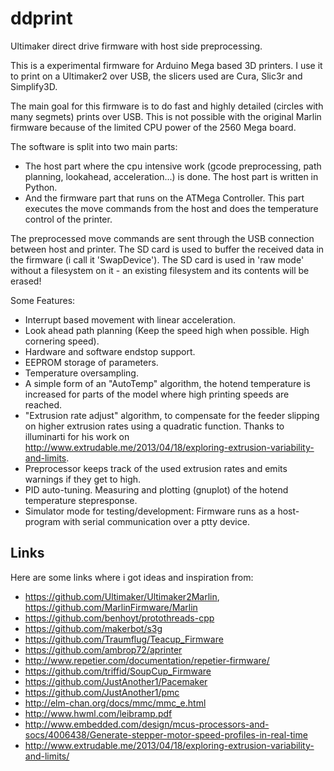 ddprint
=======


Ultimaker direct drive firmware with host side preprocessing.

This is a experimental firmware for Arduino Mega based 3D printers. I use it to print on a Ultimaker2 over USB, 
the slicers used are Cura, Slic3r and Simplify3D.

The main goal for this firmware is to do fast and highly detailed (circles with many segmets) prints
over USB. This is not possible with the original Marlin firmware because of the limited CPU power of the
2560 Mega board.

The software is split into two main parts:

* The host part where the cpu intensive work (gcode preprocessing, path planning, lookahead, acceleration...) is done.
  The host part is written in Python.
* And the firmware part that runs on the ATMega Controller. This part executes the move commands from
  the host and does the temperature control of the printer.

The preprocessed move commands are sent through the USB connection between host and printer. The SD card is used to
buffer the received data in the firmware (i call it 'SwapDevice'). The SD card is used in 'raw mode' without a
filesystem on it - an existing filesystem and its contents will be erased!

Some Features:

*   Interrupt based movement with linear acceleration.
*   Look ahead path planning (Keep the speed high when possible. High cornering speed).
*   Hardware and software endstop support.
*   EEPROM storage of parameters.
*   Temperature oversampling.
*   A simple form of an "AutoTemp" algorithm, the hotend temperature is increased for parts of the model where high printing speeds are reached.
*   "Extrusion rate adjust" algorithm, to compensate for the feeder slipping on higher extrusion rates using a quadratic function. Thanks to
    illuminarti for his work on http://www.extrudable.me/2013/04/18/exploring-extrusion-variability-and-limits.
*   Preprocessor keeps track of the used extrusion rates and emits warnings if they get to high.
*   PID auto-tuning. Measuring and plotting (gnuplot) of the hotend temperature stepresponse.
*   Simulator mode for testing/development: Firmware runs as a host-program with serial communication over a ptty device.


Links
-----

Here are some links where i got ideas and inspiration from:

* https://github.com/Ultimaker/Ultimaker2Marlin, https://github.com/MarlinFirmware/Marlin
* https://github.com/benhoyt/protothreads-cpp
* https://github.com/makerbot/s3g
* https://github.com/Traumflug/Teacup_Firmware
* https://github.com/ambrop72/aprinter
* http://www.repetier.com/documentation/repetier-firmware/
* https://github.com/triffid/SoupCup_Firmware
* https://github.com/JustAnother1/Pacemaker
* https://github.com/JustAnother1/pmc
* http://elm-chan.org/docs/mmc/mmc_e.html
* http://www.hwml.com/leibramp.pdf
* http://www.embedded.com/design/mcus-processors-and-socs/4006438/Generate-stepper-motor-speed-profiles-in-real-time
* http://www.extrudable.me/2013/04/18/exploring-extrusion-variability-and-limits/
